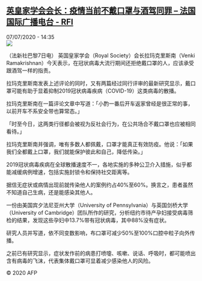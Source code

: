 <!--1594133805000-->
[英皇家学会会长：疫情当前不戴口罩与酒驾同罪 – 法国国际广播电台 - RFI](http://www.rfi.fr//cn/contenu/20200707-%E8%8B%B1%E7%9A%87%E5%AE%B6%E5%AD%A6%E4%BC%9A%E4%BC%9A%E9%95%BF%E7%96%AB%E6%83%85%E5%BD%93%E5%89%8D%E4%B8%8D%E6%88%B4%E5%8F%A3%E7%BD%A9%E4%B8%8E%E9%85%92%E9%A9%BE%E5%90%8C%E7%BD%AA)
------

<div>07/07/2020 - 14:35</div><img src="https://s.rfi.fr/media/display/753af9f6-c058-11ea-896c-005056bff430/w:310/p:16x9/int0020b.200707203504.jpg"><div class="t-content__body u-clearfix"><div class="m-interstitial"></div><p>（法新社巴黎7日电）    英国皇家学会（Royal Society）会长拉玛克里斯南（Venki Ramakrishnan）今天表示，在冠状病毒大流行期间还拒绝戴口罩的人，应该承受跟酒驾一样的指责。</p><p>    拉玛克里斯南发表上述评论的同时，又有两篇经过同行评审的最新研究显示，戴口罩可能有助于显着抑制2019冠状病毒疾病（COVID-19）这类病毒的散播。</p><p>    拉玛克里斯南在一篇评论文章中写道：「小酌一番后开车返家曾经是很正常的事，以前开车不系安全带也算常态。」</p><p>    「时至今日，这两类行径都会被视为反社会行为，在公共场合不戴口罩也应被相同看待。」</p><p>    拉玛克里斯南并强调，唯有多数人都佩戴，口罩才能真正有效防疫。他说：「如果我们全都戴上口罩，我们就能保护彼此和自己，降低传染。」</p><p>    2019冠状病毒疾病在全球散播速度不一，各地实施的多种公卫介入措施，似乎都能减缓病例增速，包括实施封锁令和保持社交距离等。</p><p>    据信无症状或病情出现前就传染他人的案例约占40%至60%。换言之，患者虽然不知道自己生病，还是能感染其他人。</p><p>    一份由美国宾夕法尼亚州大学（University of Pennsylvania）与英国剑桥大学（University of Cambridge）团队所作的研究，分析纽约市待产孕妇接受病毒筛检的结果，发现这些孕妇中13.7%带有冠状病毒，其中88%没有症状。</p><p>    研究人员并写道，依不同变数影响，布口罩可减少50%至100%口腔中粒子向外传播。</p><p>    之前已有研究显示，症状发作前的病患打喷嚏、咳嗽、说话、呼吸时，都可能喷出含有病毒的飞沫，代表集体戴口罩可显着减少感染他人的风险。</p><p class="t-copyright">© 2020 AFP</p>        </div>
